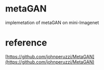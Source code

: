 # metaGAN
implemetation of metaGAN on mini-Imagenet


# reference #
[https://github.com/johnperuzzi/MetaGAN](https://github.com/johnperuzzi/MetaGAN)
